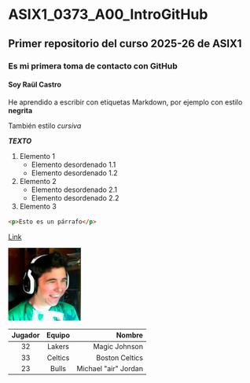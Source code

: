 # ASIX1_0373_A00_IntroGitHub
## Primer repositorio del curso 2025-26 de ASIX1
### Es mi primera toma de contacto con GitHub
#### Soy Raül Castro

He aprendido a escribir con etiquetas Markdown, por ejemplo con estilo __negrita__

También estilo _cursiva_

__*TEXTO*__

1. Elemento 1
    * Elemento desordenado 1.1
    * Elemento desordenado 1.2
2. Elemento 2
    * Elemento desordenado 2.1
    * Elemento desordenado 2.2
3. Elemento 3



```html
<p>Esto es un párrafo</p>
```
[Link](https://markdown.es/ "Manual oficial de Markdown")

![alt text](./Imagen1.jpg "Imagen")

| Jugador | Equipo | Nombre |
|:--------:|:-------------:|------------------------:|
| 32 | Lakers | Magic Johnson |
| 33 | Celtics | Boston Celtics |
| 23 | Bulls | Michael "air" Jordan |
